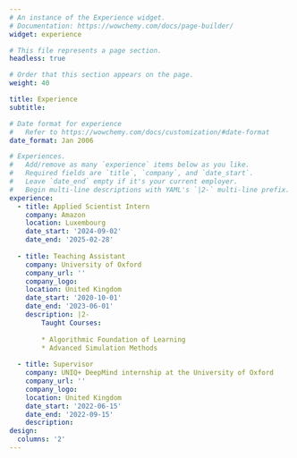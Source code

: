 ```yaml
---
# An instance of the Experience widget.
# Documentation: https://wowchemy.com/docs/page-builder/
widget: experience

# This file represents a page section.
headless: true

# Order that this section appears on the page.
weight: 40

title: Experience
subtitle:

# Date format for experience
#   Refer to https://wowchemy.com/docs/customization/#date-format
date_format: Jan 2006

# Experiences.
#   Add/remove as many `experience` items below as you like.
#   Required fields are `title`, `company`, and `date_start`.
#   Leave `date_end` empty if it's your current employer.
#   Begin multi-line descriptions with YAML's `|2-` multi-line prefix.
experience:
  - title: Applied Scientist Intern
    company: Amazon
    location: Luxembourg
    date_start: '2024-09-02'
    date_end: '2025-02-28'
    
  - title: Teaching Assistant
    company: University of Oxford
    company_url: ''
    company_logo:
    location: United Kingdom
    date_start: '2020-10-01'
    date_end: '2023-06-01'
    description: |2-
        Taught Courses:
        
        * Algorithmic Foundation of Learning
        * Advanced Simulation Methods
  
  - title: Supervisor
    company: UNIQ+ DeepMind internship at the University of Oxford
    company_url: ''
    company_logo:
    location: United Kingdom
    date_start: '2022-06-15'
    date_end: '2022-09-15'
    description:
design:
  columns: '2'
---
```


